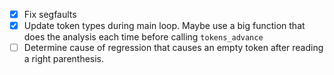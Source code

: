 - [x] Fix segfaults
- [x] Update token types during main loop. Maybe use a big function that does the analysis each time before calling `tokens_advance`
- [ ] Determine cause of regression that causes an empty token after reading a right parenthesis.
